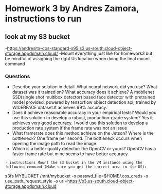 # Homework 3 by Andres Zamora, instructions to run

## look at my S3 bucket
-https://andresito-cos-standard-x95.s3.us-south.cloud-object-storage.appdomain.cloud/
-Mount everything just like for homework3 but be mindful of assigning the right Us location when doing the final mount command
### Questions
* Describe your solution in detail.  What neural network did you use? What dataset was it trained on? What accuracy does it achieve?
A mobilenet SSD(single shot multibox detector) based face detector with pretrained model provided, powered by tensorflow object detection api, trained by WIDERFACE dataset.It achieves 99% accuracy.
* Does it achieve reasonable accuracy in your empirical tests? Would you use this solution to develop a robust, production-grade system?
Yes it achieves very good accuracy. I would use this solution to develop a production rate system if the frame rate was not an issue
* What framerate does this method achieve on the Jetson? Where is the bottleneck? 
One frame per second. The bottleneck occurs when opening the image path to read the image
* Which is a better quality detector: the OpenCV or yours? 
OpenCV has a faster frame rate but mine seems to have better accuracy.
```
- instructions Mount the S3 bucket in the VM instance using the following command (Make sure you get the correct area in the US):

```
s3fs MYBUCKET /mnt/mybucket -o passwd_file=$HOME/.cos_creds -o use_path_request_style -o url=https://s3.us-south.cloud-object-storage.appdomain.cloud
```
